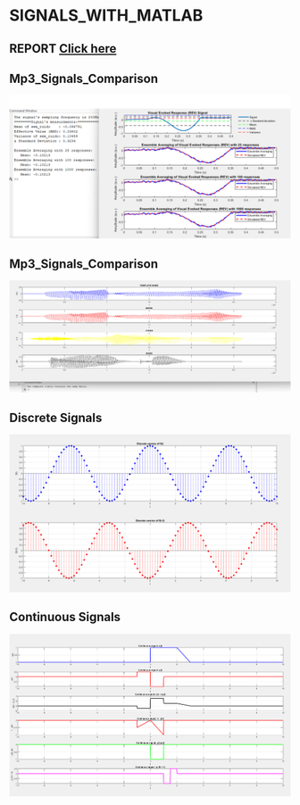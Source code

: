 # SIGNALS_WITH_MATLAB
## REPORT <a href="https://github.com/SEIDY-KANTE/SIGNALS_WITH_MATLAB/blob/main/Report.pdf">Click here</a>

## Mp3_Signals_Comparison
<img src="https://github.com/SEIDY-KANTE/SIGNALS_WITH_MATLAB/blob/main/Outputs/Visual_Evoked_Response.png" alt="Visual Evoked Response Output"/>

## Mp3_Signals_Comparison
<img src="https://github.com/SEIDY-KANTE/SIGNALS_WITH_MATLAB/blob/main/Outputs/Mp3_Signals_Comparison.png" alt="Mp3 Signals Comparison Output"/>

## Discrete Signals
<img src="https://github.com/SEIDY-KANTE/SIGNALS_WITH_MATLAB/blob/main/Outputs/Discrete_Signals.png" alt="Discrete Signals Output"/>

## Continuous Signals
<img src="https://github.com/SEIDY-KANTE/SIGNALS_WITH_MATLAB/blob/main/Outputs/Continuous_Signals.png" alt="Continuous Signals Output"/>
